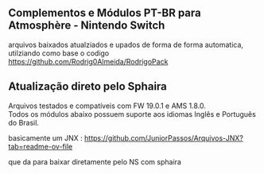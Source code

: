## Complementos e Módulos PT-BR para Atmosphère - Nintendo Switch  
arquivos baixados atualziados e upados de forma de forma automatica, utilziando como base o codigo https://github.com/Rodrig0Almeida/RodrigoPack


## Atualização direto pelo Sphaira 

Arquivos testados e compatíveis com FW 19.0.1 e AMS 1.8.0.  
Todos os módulos abaixo possuem suporte aos idiomas Inglês e Português do Brasil.  

basicamente um JNX : https://github.com/JuniorPassos/Arquivos-JNX?tab=readme-ov-file

que da para baixar diretamente pelo NS com sphaira
